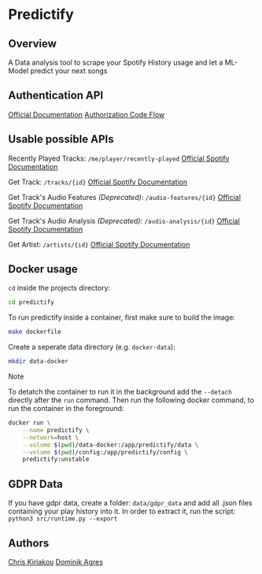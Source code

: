 # Predictify

## Overview

A Data analysis tool to scrape your Spotify History usage and let a ML-Model predict your next songs

## Authentication API

[Official Documentation](https://developer.spotify.com/documentation/web-api/tutorials/getting-started)
[Authorization Code Flow](https://developer.spotify.com/documentation/web-api/tutorials/code-flow)

## Usable possible APIs

Recently Played Tracks: `/me/player/recently-played` [Official Spotify Documentation](https://developer.spotify.com/documentation/web-api/reference/get-recently-played)

Get Track: `/tracks/{id}` [Official Spotify Documentation](https://developer.spotify.com/documentation/web-api/reference/get-track)

Get Track's Audio Features _(Deprecated)_: `/audio-features/{id}` [Official Spotify Documentation](https://developer.spotify.com/documentation/web-api/reference/get-audio-features)

Get Track's Audio Analysis _(Deprecated)_: `/audio-analysis/{id}` [Official Spotify Documentation](https://developer.spotify.com/documentation/web-api/reference/get-audio-analysis)

Get Artist: `/artists/{id}` [Official Spotify Documentation](https://developer.spotify.com/documentation/web-api/reference/get-an-artist)

## Docker usage

`cd` inside the projects directory:
```sh
cd predictify
```
To run predictify inside a container, first make sure to build the image:
```sh
make dockerfile
```
Create a seperate data directory (e.g. `docker-data`):
```sh
mkdir data-docker
```
> [!NOTE]  
> To detatch the container to run it in the background add the `--detach` directly after the `run` command.
Then run the following docker command, to run the container in the foreground:
```sh
docker run \
    --name predictify \
    --network=host \
    --volume $(pwd)/data-docker:/app/predictify/data \
    --volume $(pwd)/config:/app/predictify/config \
    predictify:unstable
```

## GDPR Data

If you have gdpr data, create a folder: ```data/gdpr_data``` and add all .json files containing your play history into it. In order to extract it, run the script: ```python3 src/runtime.py --export```

## Authors

[Chris Kiriakou](https://github.com/ckiri)
[Dominik Agres](https://github.com/agresdominik)
